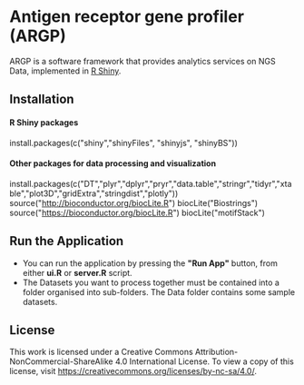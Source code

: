 # Antigen receptor gene profiler (ARGP)

ARGP is a software framework that provides analytics services on NGS Data, implemented in [R Shiny](https://shiny.rstudio.com/).

## Installation

#### R Shiny packages

install.packages(c("shiny","shinyFiles", "shinyjs", "shinyBS"))

#### Other packages for data processing and visualization

install.packages(c("DT","plyr","dplyr","pryr","data.table","stringr","tidyr","xtable","plot3D","gridExtra","stringdist","plotly"))
source("http://bioconductor.org/biocLite.R")
biocLite("Biostrings")
source("https://bioconductor.org/biocLite.R") 
biocLite("motifStack")

##  Run the Application

- You can run the application by pressing the **"Run App"** button, from either **ui.R** or **server.R** script.
- The Datasets you want to process together must be contained into a folder organised into sub-folders. The Data folder contains some sample datasets.

##  License
This work is licensed under a Creative Commons Attribution-NonCommercial-ShareAlike 4.0 International License. To view a copy of this license, visit https://creativecommons.org/licenses/by-nc-sa/4.0/.